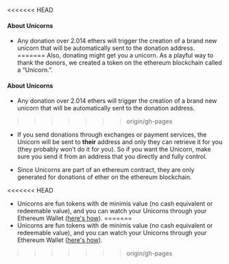 <<<<<<< HEAD

#### About Unicorns

+ Any donation over 2.014 ethers will trigger the creation of a brand new unicorn that will be automatically sent to the donation address.
=======
Also, donating might get you a unicorn. As a playful way to thank the donors, we created a token on the ethereum blockchain called a &ldquo;Unicorn.&rdquo;.

#### About Unicorns

+ Any donation over 2.014 ethers will trigger the creation of a brand new unicorn that will be automatically sent to the donation address. 
>>>>>>> origin/gh-pages

+ If you send donations through exchanges or payment services, the Unicorn will be sent to **their** address and only they can retrieve it for you (they probably won’t do it for you).  So if you want the Unicorn, make sure you send it from an address that you directly and fully control.

+ Since Unicorns are part of an ethereum contract, they are only generated for donations of ether on the ethereum blockchain.  

<<<<<<< HEAD
+ Unicorns are fun tokens with de minimis value (no cash equivalent or redeemable value), and you can watch your Unicorns through your Ethereum Wallet ([here's how](#watch)).
=======
+ Unicorns are fun tokens with de minimis value (no cash equivalent or redeemable value), and you can watch your Unicorns through your Ethereum Wallet ([here's how](#watch)). 
>>>>>>> origin/gh-pages
